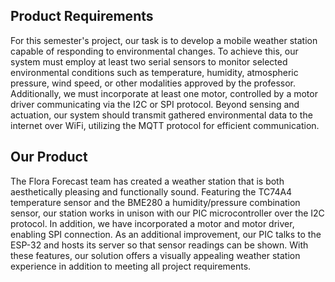 ## Product Requirements
For this semester's project, our task is to develop a mobile weather station capable of responding to environmental changes. To achieve this, our system must employ at least two serial sensors to monitor selected environmental conditions such as temperature, humidity, atmospheric pressure, wind speed, or other modalities approved by the professor. Additionally, we must incorporate at least one motor, controlled by a motor driver communicating via the I2C or SPI protocol. Beyond sensing and actuation, our system should transmit gathered environmental data to the internet over WiFi, utilizing the MQTT protocol for efficient communication.  
## Our Product  
The Flora Forecast team has created a weather station that is both aesthetically pleasing and functionally sound. Featuring the TC74A4 temperature sensor and the BME280 a humidity/pressure combination sensor, our station works in unison with our PIC microcontroller over the I2C protocol. In addition, we have incorporated a motor and motor driver, enabling SPI connection. As an additional improvement, our PIC talks to the ESP-32 and hosts its server so that sensor readings can be shown. With these features, our solution offers a visually appealing weather station experience in addition to meeting all project requirements.
